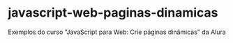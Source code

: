 # javascript-web-paginas-dinamicas
Exemplos do curso "JavaScript para Web: Crie páginas dinâmicas" da Alura
